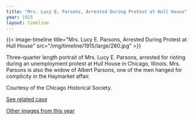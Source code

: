 ```yaml
---
title: "Mrs. Lucy E. Parsons, Arrested During Protest at Hull House"
year: 1915
layout: timeline
---
```


{{< image-timeline title="Mrs. Lucy E. Parsons, Arrested During Protest at Hull House" src="/img/timeline/1915/large/280.jpg" >}}


Three-quarter length portrait of Mrs. Lucy E. Parsons, arrested for rioting during an unemployment protest at Hull House in Chicago, Illinois. Mrs. Parsons is also the widow of Albert Parsons, one of the men hanged for complicity in the Haymarket affair. 

Courtesy of the Chicago Historical Society. 

[See related case](/database/544/)  

[Other images from this year](/historical/timeline/1915)